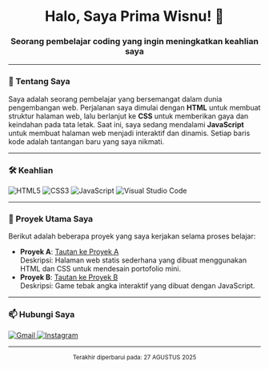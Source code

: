 <h1 align="center">Halo, Saya Prima Wisnu! 👋</h1>
<h3 align="center">Seorang pembelajar coding yang ingin meningkatkan keahlian saya</h3>

---

### 🚀 Tentang Saya

Saya adalah seorang pembelajar yang bersemangat dalam dunia pengembangan web. Perjalanan saya dimulai dengan **HTML** untuk membuat struktur halaman web, lalu berlanjut ke **CSS** untuk memberikan gaya dan keindahan pada tata letak. Saat ini, saya sedang mendalami **JavaScript** untuk membuat halaman web menjadi interaktif dan dinamis. Setiap baris kode adalah tantangan baru yang saya nikmati.

---

### 🛠️ Keahlian

<p align="left" border-radius: 8px; >
  <img src="https://img.shields.io/badge/HTML5-E34F26?style=for-the-badge&logo=html5&logoColor=white" alt="HTML5" />
  <img src="https://img.shields.io/badge/CSS3-1572B6?style=for-the-badge&logo=css3&logoColor=white" alt="CSS3" />
  <img src="https://img.shields.io/badge/JavaScript-F7DF1E?style=for-the-badge&logo=javascript&logoColor=black" alt="JavaScript" />
  <img src="https://img.shields.io/badge/Visual_Studio_Code-007ACC?style=for-the-badge&logo=visual-studio-code&logoColor=white" alt="Visual Studio Code" />
</p>

---

### 📂 Proyek Utama Saya

Berikut adalah beberapa proyek yang saya kerjakan selama proses belajar:

* **Proyek A**: [Tautan ke Proyek A](https://github.com/nama-pengguna/nama-repo-proyek-a) <br>
    Deskripsi: Halaman web statis sederhana yang dibuat menggunakan HTML dan CSS untuk mendesain portofolio mini.
* **Proyek B**: [Tautan ke Proyek B](https://github.com/nama-pengguna/nama-repo-proyek-b) <br>
    Deskripsi: Game tebak angka interaktif yang dibuat dengan JavaScript.

---

### 📫 Hubungi Saya

<p align="left">
  <a href="mailto:wisnu.bussines99@gmail.com">
    <img src="https://img.shields.io/badge/Gmail-D14836?style=for-the-badge&logo=gmail&logoColor=white" alt="Gmail" />
  </a>
  <a href="https://www.instagram.com/prma_Wsn11/" target="_blank">
    <img src="https://img.shields.io/badge/Instagram-E4405F?style=for-the-badge&logo=instagram&logoColor=white" alt="Instagram" />
  </a>
</p>

---

<p align="center">
  <sub>Terakhir diperbarui pada: 27 AGUSTUS 2025</sub>
</p>
